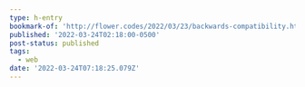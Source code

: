 ```yaml
---
type: h-entry
bookmark-of: 'http://flower.codes/2022/03/23/backwards-compatibility.html'
published: '2022-03-24T02:18:00-0500'
post-status: published
tags:
  - web
date: '2022-03-24T07:18:25.079Z'
---
```

